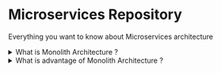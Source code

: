 # Microservices Repository

Everything you want to know about Microservices architecture 

<details>
<summary> What is Monolith Architecture ? </summary>
<br/>

* The original architecture and father of all architectures 
* All software components are executed in a single process
* No distribution of any kind
* Strong coupling between all classes
* Usually implemented as Silo
* Two monolithic applications cannot talk to each other
  
  ![image](https://user-images.githubusercontent.com/11299574/143248530-a14afb9d-72b7-4503-8ed8-d461124441f7.png)

---
</details>

<details>
<summary> What is advantage of Monolith Architecture ? </summary>
<br/>

* Easier to design
* Performance


---
</details>
